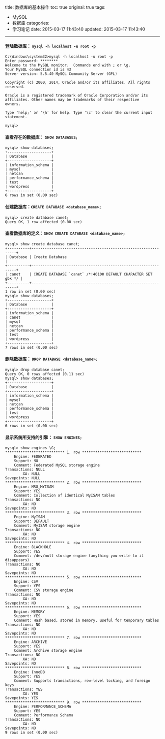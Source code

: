 title: 数据库的基本操作
toc: true
original: true
tags:
  - MySQL
  - 数据库
categories:
  - 学习笔记
date: 2015-03-17 11:43:40
updated: 2015-03-17 11:43:40
---

#### 登陆数据库： `mysql -h localhost -u root -p`

	C:\Windows\system32>mysql -h localhost -u root -p
	Enter password: ********
	Welcome to the MySQL monitor.  Commands end with ; or \g.
	Your MySQL connection id is 43
	Server version: 5.5.40 MySQL Community Server (GPL)

	Copyright (c) 2000, 2014, Oracle and/or its affiliates. All rights reserved.

	Oracle is a registered trademark of Oracle Corporation and/or its
	affiliates. Other names may be trademarks of their respective
	owners.

	Type 'help;' or '\h' for help. Type '\c' to clear the current input statement.

	mysql>

#### 查看存在的数据库： `SHOW DATABASES;`

	mysql> show databases;
	+--------------------+
	| Database           |
	+--------------------+
	| information_schema |
	| mysql              |
	| netcan             |
	| performance_schema |
	| test               |
	| wordpress          |
	+--------------------+
	6 rows in set (0.00 sec)

#### 创建数据库：`CREATE DATABASE <database_name>;`

	mysql> create database canet;
	Query OK, 1 row affected (0.00 sec)

#### 查看数据库的定义：`SHOW CREATE DATABASE <database_name>;`

	mysql> show create database canet;
	+----------+---------------------------------------------------------------+
	| Database | Create Database                                               |
	+----------+---------------------------------------------------------------+
	| canet    | CREATE DATABASE `canet` /*!40100 DEFAULT CHARACTER SET gbk */ |
	+----------+---------------------------------------------------------------+
	1 row in set (0.00 sec)
	mysql> show databases;
	+--------------------+
	| Database           |
	+--------------------+
	| information_schema |
	| canet              |
	| mysql              |
	| netcan             |
	| performance_schema |
	| test               |
	| wordpress          |
	+--------------------+
	7 rows in set (0.00 sec)


#### 删除数据库： `DROP DATABASE <database_name>;`

	mysql> drop database canet;
	Query OK, 0 rows affected (0.11 sec)
	mysql> show databases;
	+--------------------+
	| Database           |
	+--------------------+
	| information_schema |
	| mysql              |
	| netcan             |
	| performance_schema |
	| test               |
	| wordpress          |
	+--------------------+
	6 rows in set (0.00 sec)

#### 显示系统所支持的引擎： `SHOW ENGINES;`

	mysql> show engines \G;
	*************************** 1. row ***************************
		Engine: FEDERATED
		Support: NO
		Comment: Federated MySQL storage engine
	Transactions: NULL
			XA: NULL
	Savepoints: NULL
	*************************** 2. row ***************************
		Engine: MRG_MYISAM
		Support: YES
		Comment: Collection of identical MyISAM tables
	Transactions: NO
			XA: NO
	Savepoints: NO
	*************************** 3. row ***************************
		Engine: MyISAM
		Support: DEFAULT
		Comment: MyISAM storage engine
	Transactions: NO
			XA: NO
	Savepoints: NO
	*************************** 4. row ***************************
		Engine: BLACKHOLE
		Support: YES
		Comment: /dev/null storage engine (anything you write to it disappears)
	Transactions: NO
			XA: NO
	Savepoints: NO
	*************************** 5. row ***************************
		Engine: CSV
		Support: YES
		Comment: CSV storage engine
	Transactions: NO
			XA: NO
	Savepoints: NO
	*************************** 6. row ***************************
		Engine: MEMORY
		Support: YES
		Comment: Hash based, stored in memory, useful for temporary tables
	Transactions: NO
			XA: NO
	Savepoints: NO
	*************************** 7. row ***************************
		Engine: ARCHIVE
		Support: YES
		Comment: Archive storage engine
	Transactions: NO
			XA: NO
	Savepoints: NO
	*************************** 8. row ***************************
		Engine: InnoDB
		Support: YES
		Comment: Supports transactions, row-level locking, and foreign keys
	Transactions: YES
			XA: YES
	Savepoints: YES
	*************************** 9. row ***************************
		Engine: PERFORMANCE_SCHEMA
		Support: YES
		Comment: Performance Schema
	Transactions: NO
			XA: NO
	Savepoints: NO
	9 rows in set (0.00 sec)


